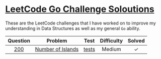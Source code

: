 # [LeetCode Go Challenge Soloutions](https://leetcode.com/problemset/all/)

These are the LeetCode challenges that I have worked on to improve my understanding in Data Structures as well as my general `Go` ability.

| Question | Problem                                               | Test             | Difficulty | Solved  |
|:--------:|:-----------------------------------------------------:|:----------------:|:----------:|:-------:|
| [200]    | [Number of Islands][200.1]                            | [tests][200.2]   | Medium     |    ✓    |  




[200]:      https://leetcode.com/problems/number-of-islands/
[200.1]:    Questions/200-Number_of_islands.go
[200.2]:    Questions/200-Number_of_islands_test.go
